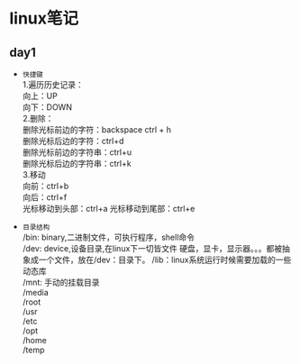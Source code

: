 linux笔记
====
## day1  
* `快捷键`  
    1.遍历历史记录：  
    向上：UP  
    向下：DOWN  
    2.删除：  
    删除光标前边的字符：backspace ctrl + h  
    删除光标后边的字符：ctrl+d  
    删除光标前边的字符串：ctrl+u  
    删除光标后边的字符串：ctrl+k  
    3.移动  
    向前：ctrl+b  
    向后：ctrl+f  
    光标移动到头部：ctrl+a
    光标移动到尾部：ctrl+e  
    
* `目录结构`  
  /bin: binary,二进制文件，可执行程序，shell命令  
  /dev: device,设备目录,在linux下一切皆文件 硬盘，显卡，显示器。。。都被抽象成一个文件，放在/dev：目录下。 
  /lib：linux系统运行时候需要加载的一些动态库  
  /mnt: 手动的挂载目录  
  /media  
  /root  
  /usr  
  /etc  
  /opt  
  /home  
  /temp  
  
   



